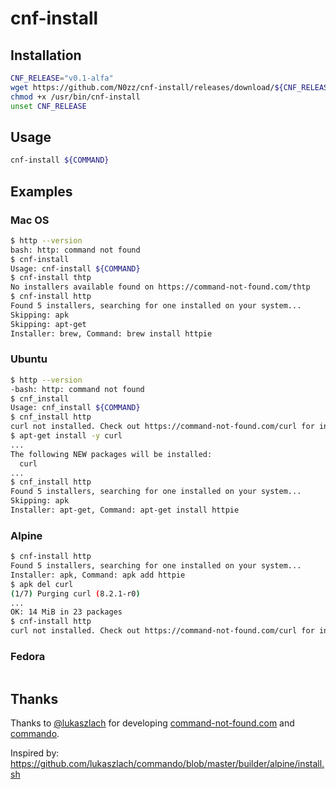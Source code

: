 # cnf-install

## Installation

```bash
CNF_RELEASE="v0.1-alfa"
wget https://github.com/N0zz/cnf-install/releases/download/${CNF_RELEASE}/cnf-install -O /usr/bin/cnf-install
chmod +x /usr/bin/cnf-install
unset CNF_RELEASE
```

## Usage

```bash
cnf-install ${COMMAND}
```

## Examples

### Mac OS

```bash
$ http --version
bash: http: command not found
$ cnf-install 
Usage: cnf-install ${COMMAND}
$ cnf-install thtp
No installers available found on https://command-not-found.com/thtp
$ cnf-install http
Found 5 installers, searching for one installed on your system...
Skipping: apk
Skipping: apt-get
Installer: brew, Command: brew install httpie
```

### Ubuntu

```bash
$ http --version
-bash: http: command not found
$ cnf_install 
Usage: cnf_install ${COMMAND}
$ cnf_install http
curl not installed. Check out https://command-not-found.com/curl for instructions.
$ apt-get install -y curl
...
The following NEW packages will be installed:
  curl
...
$ cnf_install http
Found 5 installers, searching for one installed on your system...
Skipping: apk
Installer: apt-get, Command: apt-get install httpie
```

### Alpine

```bash
$ cnf-install http
Found 5 installers, searching for one installed on your system...
Installer: apk, Command: apk add httpie
$ apk del curl
(1/7) Purging curl (8.2.1-r0)
...
OK: 14 MiB in 23 packages
$ cnf-install http
curl not installed. Check out https://command-not-found.com/curl for instructions.
```

### Fedora

```bash

```

## Thanks

Thanks to [@lukaszlach](https://github.com/lukaszlach) for developing [command-not-found.com](https://command-not-found.com/) and [commando](https://github.com/lukaszlach/commando).

Inspired by: https://github.com/lukaszlach/commando/blob/master/builder/alpine/install.sh
